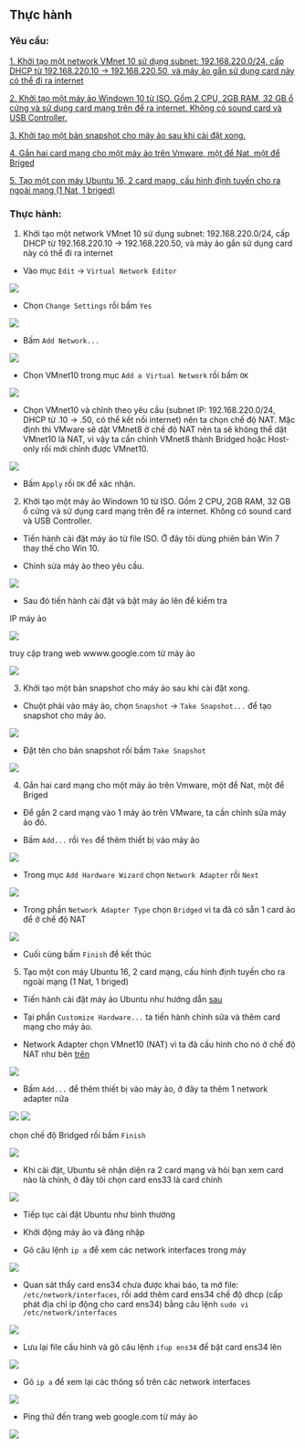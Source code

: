 ## Thực hành

### Yêu cầu:

[1. Khởi tạo một network VMnet 10 sử dụng subnet: 192.168.220.0/24, cấp DHCP từ 192.168.220.10 -> 192.168.220.50, và máy ảo gắn sử dụng card này có thể đi ra internet](#mot)

[2. Khởi tạo một máy ảo Windown 10 từ ISO. Gồm  2 CPU, 2GB RAM, 32 GB ổ cứng  và sử dụng card mạng trên để ra internet. Không có sound card và USB Controller.](#hai)

[3. Khởi tạo một bản snapshot cho máy ảo sau khi cài đặt xong.](#ba)

[4. Gắn hai card mạng cho một máy ảo trên Vmware, một để Nat, một để Briged](#bon)

[5. Tạo một con máy Ubuntu 16, 2 card mạng, cấu hình định tuyến cho ra ngoài mạng (1 Nat, 1 briged)](#nam)

### Thực hành:

<a name="mot"></a>

1. Khởi tạo một network VMnet 10 sử dụng subnet: 192.168.220.0/24, cấp DHCP từ 192.168.220.10 -> 192.168.220.50, và máy ảo gắn sử dụng card này có thể đi ra internet

- Vào mục `Edit` -> `Virtual Network Editor`

<img src="img/44.PNG">

- Chọn `Change Settings` rồi bấm `Yes`

<img src="img/45.PNG">

- Bấm `Add Network...`

<img src="img/46.PNG">

- Chọn VMnet10 trong mục `Add a Virtual Network` rồi bấm `OK`

<img src="img/47.png">

- Chọn VMnet10 và chỉnh theo yêu cầu (subnet IP: 192.168.220.0/24, DHCP từ .10 -> .50, có thể kết nối internet) nên ta chọn chế độ NAT. Mặc định thì VMware sẽ dặt VMnet8 ở chế độ NAT nên ta sẽ không thể dặt VMnet10 là NAT, vì vậy ta cần chình VMnet8 thành Bridged hoặc Host-only rồi mới chỉnh được VMnet10.

<img src="img/48.PNG">

- Bấm `Apply` rồi `OK` để xác nhận.

<a name="hai"></a>

2. Khởi tạo một máy ảo Windown 10 từ ISO. Gồm  2 CPU, 2GB RAM, 32 GB ổ cứng  và sử dụng card mạng trên để ra internet. Không có sound card và USB Controller.

- Tiến hành cài đặt máy ảo từ file ISO. Ở đây tôi dùng phiên bản Win 7 thay thế cho Win 10.

- Chỉnh sửa máy ảo theo yêu cầu.

<img src="img/49.PNG">

- Sau đó tiến hành cài đặt và bật máy ảo lên để kiểm tra

IP máy ảo

<img src="img/50.PNG">

truy cập trang web wwww.google.com từ máy ảo

<img src="img/51.PNG">

<a name="ba"></a>

3. Khởi tạo một bản snapshot cho máy ảo sau khi cài đặt xong.

- Chuột phải vào máy ảo, chọn `Snapshot` -> `Take Snapshot...` để tạo snapshot cho máy ảo.

<img src="img/52.PNG">

- Đặt tên cho bản snapshot rồi bấm `Take Snapshot`

<img src="img/53.PNG">

<a name="bon"></a>

4. Gắn hai card mạng cho một máy ảo trên Vmware, một để Nat, một để Briged

- Để gắn 2 card mạng vào 1 máy ảo trên VMware, ta cần chỉnh sửa máy ảo đó.

- Bấm `Add...` rồi `Yes` để thêm thiết bị vào máy ảo

<img src="img/54.PNG">

- Trong mục `Add Hardware Wizard` chọn `Network Adapter` rồi `Next`

<img src="img/55.PNG">

- Trong phần `Network Adapter Type` chọn `Bridged` vì ta đã có sẵn 1 card ảo để ở chế độ NAT

<img src="img/56.PNG">

- Cuối cùng bấm `Finish` để kết thúc

5. Tạo một con máy Ubuntu 16, 2 card mạng, cấu hình định tuyến cho ra ngoài mạng (1 Nat, 1 briged)

- Tiến hành cài đặt máy ảo Ubuntu như hướng dẫn [sau](https://github.com/nvtien996/Ubuntu#caidatubuntuserver16.04trenvmware)

- Tại phần `Customize Hardware...` ta tiến hành chỉnh sửa và thêm card mạng cho máy ảo.

- Network Adapter chọn VMnet10 (NAT) vì ta đã cấu hình cho nó ở chế độ NAT như bên [trên](#mot)

<img src="img/57.PNG">

- Bấm `Add...` để thêm thiết bị vào máy ảo, ở đây ta thêm 1 network adapter nữa

<img src="img/58.png">

<img src="img/59.PNG">

chọn chế độ Bridged rồi bấm `Finish`

<img src="img/60.PNG">

- Khi cài đặt, Ubuntu sẽ nhận diện ra 2 card mạng và hỏi bạn xem card nào là chính, ở đây tôi chọn card ens33 là card chính

<img src="img/61.PNG">

- Tiếp tục cài đặt Ubuntu như bình thường

- Khởi động máy ảo và đăng nhập

- Gõ câu lệnh `ip a` để xem các network interfaces trong máy

<img src="img/62.PNG">

- Quan sát thấy card ens34 chưa được khai báo, ta mở file: `/etc/network/interfaces`, rồi add thêm card ens34 chế độ dhcp (cấp phát địa chỉ ip động cho card ens34) bằng câu lệnh `sudo vi /etc/network/interfaces`

<img src="img/63.PNG">

- Lưu lại file cấu hình và gõ câu lệnh `ifup ens34` để bật card ens34 lên

<img src="img/64.PNG">

- Gõ `ip a` để xem lại các thông số trên các network interfaces

<img src="img/65.PNG">

- Ping thử đến trang web google.com từ máy ảo

<img src="img/66.PNG">